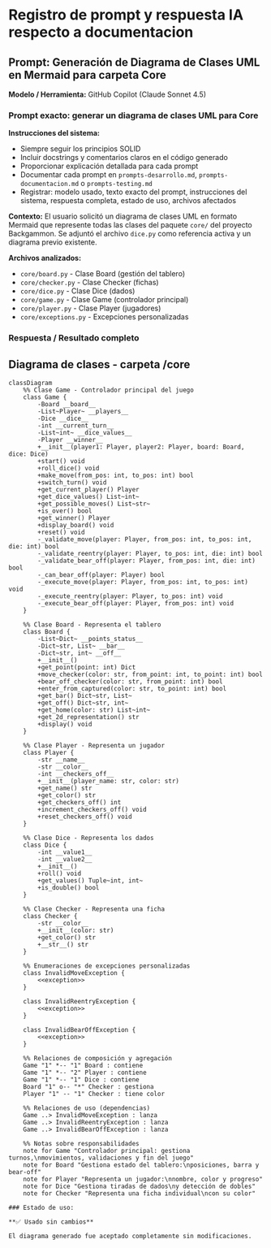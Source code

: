 # Registro de prompt y respuesta IA respecto a documentacion

## Prompt: Generación de Diagrama de Clases UML en Mermaid para carpeta Core

**Modelo / Herramienta:** GitHub Copilot (Claude Sonnet 4.5)

### Prompt exacto: generar un diagrama de clases UML para Core

**Instrucciones del sistema:**

- Siempre seguir los principios SOLID
- Incluir docstrings y comentarios claros en el código generado
- Proporcionar explicación detallada para cada prompt
- Documentar cada prompt en `prompts-desarrollo.md`, `prompts-documentacion.md` o `prompts-testing.md`
- Registrar: modelo usado, texto exacto del prompt, instrucciones del sistema, respuesta completa, estado de uso, archivos afectados

**Contexto:**
El usuario solicitó un diagrama de clases UML en formato Mermaid que represente todas las clases del paquete `core/` del proyecto Backgammon. Se adjuntó el archivo `dice.py` como referencia activa y un diagrama previo existente.

**Archivos analizados:**

- `core/board.py` - Clase Board (gestión del tablero)
- `core/checker.py` - Clase Checker (fichas)
- `core/dice.py` - Clase Dice (dados)
- `core/game.py` - Clase Game (controlador principal)
- `core/player.py` - Clase Player (jugadores)
- `core/exceptions.py` - Excepciones personalizadas

### Respuesta / Resultado completo

## Diagrama de clases - carpeta /core

```mermaid
classDiagram
    %% Clase Game - Controlador principal del juego
    class Game {
        -Board __board__
        -List~Player~ __players__
        -Dice __dice__
        -int __current_turn__
        -List~int~ __dice_values__
        -Player __winner__
        +__init__(player1: Player, player2: Player, board: Board, dice: Dice)
        +start() void
        +roll_dice() void
        +make_move(from_pos: int, to_pos: int) bool
        +switch_turn() void
        +get_current_player() Player
        +get_dice_values() List~int~
        +get_possible_moves() List~str~
        +is_over() bool
        +get_winner() Player
        +display_board() void
        +reset() void
        -_validate_move(player: Player, from_pos: int, to_pos: int, die: int) bool
        -_validate_reentry(player: Player, to_pos: int, die: int) bool
        -_validate_bear_off(player: Player, from_pos: int, die: int) bool
        -_can_bear_off(player: Player) bool
        -_execute_move(player: Player, from_pos: int, to_pos: int) void
        -_execute_reentry(player: Player, to_pos: int) void
        -_execute_bear_off(player: Player, from_pos: int) void
    }

    %% Clase Board - Representa el tablero
    class Board {
        -List~Dict~ __points_status__
        -Dict~str, List~ __bar__
        -Dict~str, int~ __off__
        +__init__()
        +get_point(point: int) Dict
        +move_checker(color: str, from_point: int, to_point: int) bool
        +bear_off_checker(color: str, from_point: int) bool
        +enter_from_captured(color: str, to_point: int) bool
        +get_bar() Dict~str, List~
        +get_off() Dict~str, int~
        +get_home(color: str) List~int~
        +get_2d_representation() str
        +display() void
    }

    %% Clase Player - Representa un jugador
    class Player {
        -str __name__
        -str __color__
        -int __checkers_off__
        +__init__(player_name: str, color: str)
        +get_name() str
        +get_color() str
        +get_checkers_off() int
        +increment_checkers_off() void
        +reset_checkers_off() void
    }

    %% Clase Dice - Representa los dados
    class Dice {
        -int __value1__
        -int __value2__
        +__init__()
        +roll() void
        +get_values() Tuple~int, int~
        +is_double() bool
    }

    %% Clase Checker - Representa una ficha
    class Checker {
        -str __color__
        +__init__(color: str)
        +get_color() str
        +__str__() str
    }

    %% Enumeraciones de excepciones personalizadas
    class InvalidMoveException {
        <<exception>>
    }

    class InvalidReentryException {
        <<exception>>
    }

    class InvalidBearOffException {
        <<exception>>
    }

    %% Relaciones de composición y agregación
    Game "1" *-- "1" Board : contiene
    Game "1" *-- "2" Player : contiene
    Game "1" *-- "1" Dice : contiene
    Board "1" o-- "*" Checker : gestiona
    Player "1" -- "1" Checker : tiene color

    %% Relaciones de uso (dependencias)
    Game ..> InvalidMoveException : lanza
    Game ..> InvalidReentryException : lanza
    Game ..> InvalidBearOffException : lanza

    %% Notas sobre responsabilidades
    note for Game "Controlador principal: gestiona turnos,\nmovimientos, validaciones y fin del juego"
    note for Board "Gestiona estado del tablero:\nposiciones, barra y bear-off"
    note for Player "Representa un jugador:\nnombre, color y progreso"
    note for Dice "Gestiona tiradas de dados\ny detección de dobles"
    note for Checker "Representa una ficha individual\ncon su color"

### Estado de uso:

**✅ Usado sin cambios**

El diagrama generado fue aceptado completamente sin modificaciones.


